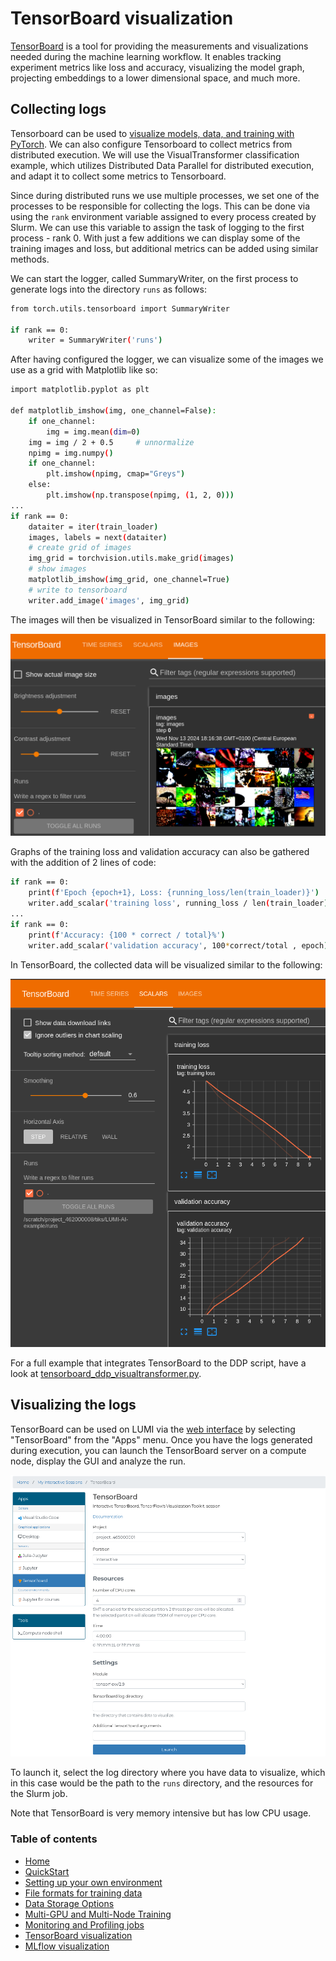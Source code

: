 # TensorBoard visualization

[TensorBoard](https://www.tensorflow.org/tensorboard) is a tool for providing the measurements and visualizations needed during the machine learning workflow. It enables tracking experiment metrics like loss and accuracy, visualizing the model graph, projecting embeddings to a lower dimensional space, and much more.

## Collecting logs

Tensorboard can be used to [visualize models, data, and training with PyTorch](https://pytorch.org/tutorials/intermediate/tensorboard_tutorial.html). We can also configure Tensorboard to collect metrics from distributed execution. We will use the VisualTransformer classification example, which utilizes Distributed Data Parallel for distributed execution, and adapt it to collect some metrics to Tensorboard. 

Since during distributed runs we use  multiple processes, we set one of the processes to be responsible for collecting the logs. This can be done via using the `rank` environment variable assigned to every process created by Slurm. We can use this variable to assign the task of logging to the first process - rank 0. With just a few additions we can display some of the training images and loss, but additional metrics can be added using similar methods. 

We can start the logger, called SummaryWriter, on the first process to generate logs into the directory `runs` as follows:
```bash
from torch.utils.tensorboard import SummaryWriter
    
if rank == 0:
    writer = SummaryWriter('runs')
```

After having configured the logger, we can visualize some of the images we use as a grid with Matplotlib like so:

```bash
import matplotlib.pyplot as plt

def matplotlib_imshow(img, one_channel=False):
    if one_channel:
        img = img.mean(dim=0)
    img = img / 2 + 0.5     # unnormalize
    npimg = img.numpy()
    if one_channel:
        plt.imshow(npimg, cmap="Greys")
    else:
        plt.imshow(np.transpose(npimg, (1, 2, 0)))
...
if rank == 0:
    dataiter = iter(train_loader)
    images, labels = next(dataiter)
    # create grid of images
    img_grid = torchvision.utils.make_grid(images)
    # show images
    matplotlib_imshow(img_grid, one_channel=True)
    # write to tensorboard
    writer.add_image('images', img_grid)
```

The images will then be visualized in TensorBoard similar to the following:

![Image title](assets/images/view_images.png)

Graphs of the training loss and validation accuracy can also be gathered with the addition of 2 lines of code:
```bash
if rank == 0:
    print(f'Epoch {epoch+1}, Loss: {running_loss/len(train_loader)}')
    writer.add_scalar('training loss', running_loss / len(train_loader), epoch)
...
if rank == 0:
    print(f'Accuracy: {100 * correct / total}%')
    writer.add_scalar('validation accuracy', 100*correct/total , epoch)

```
In TensorBoard, the collected data will be visualized similar to the following:

![Image title](assets/images/loss.png)

For a full example that integrates TensorBoard to the DDP script, have a look at [tensorboard_ddp_visualtransformer.py](../tensorboard_ddp_visualtransformer.py).

## Visualizing the logs

TensorBoard can be used on LUMI via the [web interface](https://docs.lumi-supercomputer.eu/runjobs/webui/) by selecting "TensorBoard" from the "Apps" menu. Once you have the logs generated during execution, you can launch the TensorBoard server on a compute node, display the GUI and analyze the run.

![Image title](assets/images/web_interface_tensorboard.png)


To launch it, select the log directory where you have data to visualize, which in this case would be the path to the `runs` directory, and the resources for the Slurm job.

Note that TensorBoard is very memory intensive but has low CPU usage.

 ### Table of contents

- [Home](index.md)
- [QuickStart](quickstart.md)
- [Setting up your own environment](containers.md)
- [File formats for training data](file_formats.md) 
- [Data Storage Options](data_storage.md)
- [Multi-GPU and Multi-Node Training](multi_gpu_and_node.md)
- [Monitoring and Profiling jobs](profiling.md)
- [TensorBoard visualization](tensorboard_visualization.md)
- [MLflow visualization](mlflow_visualization.md)
